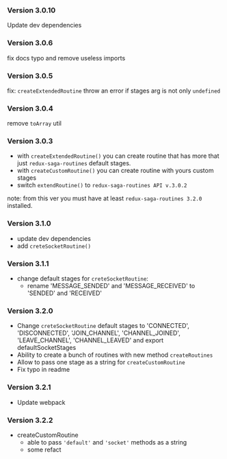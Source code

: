 ### Version 3.0.10
Update dev dependencies

### Version 3.0.6
fix docs typo and remove useless imports

### Version 3.0.5 
fix: `createExtendedRoutine` throw an error if stages arg is not only `undefined`

### Version 3.0.4
remove `toArray` util

### Version 3.0.3
- with `createExtendedRoutine()` you can create routine that has more that just `redux-saga-routines` default stages.
- with `createCustomRoutine()` you can create routine with yours custom stages
- switch `extendRoutine()` to `redux-saga-routines API v.3.0.2`

note: from this ver you must have at least `redux-saga-routines 3.2.0` installed.

### Version 3.1.0
- update dev dependencies
- add `creteSocketRoutine()`

### Version 3.1.1
- change default stages for `creteSocketRoutine`:
  - rename 'MESSAGE_SENDED' and 'MESSAGE_RECEIVED' to 'SENDED' and 'RECEIVED'

### Version 3.2.0
- Change `creteSocketRoutine` default stages to 'CONNECTED', 'DISCONNECTED', 'JOIN_CHANNEL', 'CHANNEL_JOINED', 'LEAVE_CHANNEL', 'CHANNEL_LEAVED' and export defaultSocketStages
- Ability to create a bunch of routines with new method `createRoutines`
- Allow to pass one stage as a string for `createCustomRoutine`
- Fix typo in readme

### Version 3.2.1
- Update webpack

### Version 3.2.2
- createCustomRoutine
  - able to pass `'default'` and `'socket'` methods as a string
  - some refact